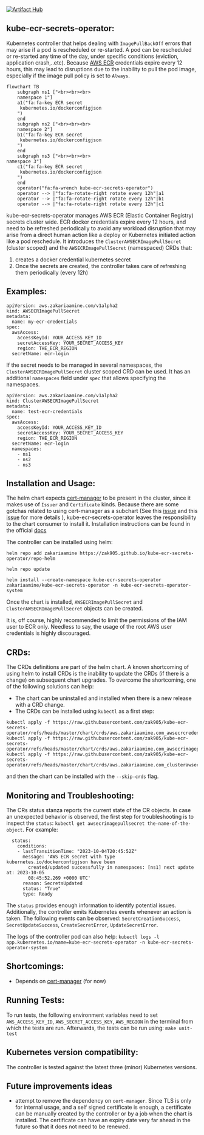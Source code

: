 [![Artifact Hub](https://img.shields.io/endpoint?url=https://artifacthub.io/badge/repository/kube-ecr-secrets-operator)](https://artifacthub.io/packages/search?repo=kube-ecr-secrets-operator)

## kube-ecr-secrets-operator:

Kubernetes controller that helps dealing with `ImagePullBackOff` errors that may arise if a pod is rescheduled or re-started. A pod can be rescheduled or re-started any time of the day, under specific conditions (eviction, application crash,..etc). Because [AWS ECR](https://aws.amazon.com/ecr/) credentials expire every 12 hours, this may lead to disruptions due to the inability to pull the pod image, especially if the image pull policy is set to `Always`. 


```mermaid
flowchart TB
    subgraph ns1 ["<br><br><br>
    namespace 1"]
    a1("fa:fa-key ECR secret
     kubernetes.io/dockerconfigjson
    ")
    end
    subgraph ns2 ["<br><br><br>
    namespace 2"]
    b1("fa:fa-key ECR secret
     kubernetes.io/dockerconfigjson
    ")
    end
    subgraph ns3 ["<br><br><br>
namespace 3"]
    c1("fa:fa-key ECR secret 
     kubernetes.io/dockerconfigjson
    ")
    end
    operator("fa:fa-wrench kube-ecr-secrets-operator")
    operator --> |"fa:fa-rotate-right rotate every 12h"|a1
    operator --> |"fa:fa-rotate-right rotate every 12h"|b1
    operator --> |"fa:fa-rotate-right rotate every 12h"|c1
```

kube-ecr-secrets-operator manages AWS ECR (Elastic Container Registry) secrets cluster wide. ECR docker credentials expire every 12 hours, and need to be refreshed periodically to avoid any workload disruption that may arise from a direct human action like a deploy or Kubernetes initiated action like a pod reschedule. It introduces the `ClusterAWSECRImagePullSecret` (cluster scoped) and the `AWSECRImagePullSecret` (namespaced) CRDs that:

1. creates a docker credential kubernetes secret
2. Once the secrets are created, the controller takes care of refreshing them periodically (every 12h)

## Examples:

```
apiVersion: aws.zakariaamine.com/v1alpha2
kind: AWSECRImagePullSecret
metadata:
  name: my-ecr-credentials
spec:
  awsAccess:
    accessKeyId: YOUR_ACCESS_KEY_ID
    secretAccessKey: YOUR_SECRET_ACCESS_KEY
    region: THE_ECR_REGION
  secretName: ecr-login
```

If the secret needs to be managed in several namespaces, the `ClusterAWSECRImagePullSecret` cluster scoped CRD can be used. It has an additional `namespaces` field under `spec` that allows specifying the namespaces.

```
apiVersion: aws.zakariaamine.com/v1alpha2
kind: ClusterAWSECRImagePullSecret
metadata:
  name: test-ecr-credentials
spec:
  awsAccess:
    accessKeyId: YOUR_ACCESS_KEY_ID
    secretAccessKey: YOUR_SECRET_ACCESS_KEY
    region: THE_ECR_REGION
  secretName: ecr-login
  namespaces:
    - ns1
    - ns2
    - ns3
```

## Installation and Usage:

The helm chart expects [cert-manager](https://github.com/cert-manager/cert-manager) to be present in the cluster, since it makes use of `Issuer` and `Certificate` kinds. Because there are some gotchas related to using cert-manager as a subchart (See this [issue](https://github.com/cert-manager/cert-manager/issues/3246) and this [issue](https://github.com/cert-manager/cert-manager/issues/3116) for more details ), kube-ecr-secrets-operator leaves the responsibility to the chart consumer to install it. Installation instructions can be found in the official [docs](https://cert-manager.io/docs/installation/helm/)

The controller can be installed using helm:

```
helm repo add zakariaamine https://zak905.github.io/kube-ecr-secrets-operator/repo-helm

helm repo update 

helm install --create-namespace kube-ecr-secrets-operator zakariaamine/kube-ecr-secrets-operator -n kube-ecr-secrets-operator-system

```

Once the chart is installed, `AWSECRImagePullSecret` and `ClusterAWSECRImagePullSecret` objects can be created.

It is, off course, highly recommended to limit the permissions of the IAM user to ECR only. Needless to say, the usage of the root AWS user credentials is highly discouraged.

## CRDs:

The CRDs definitions are part of the helm chart. A known shortcoming of using helm to install CRDs is the inability to update the CRDs (if there is a change) on subsequent chart upgrades. To overcome the shortcoming, one of the following solutions can help:
* The chart can be uninstalled and installed when there is a new release with a CRD change.
* The CRDs can be installed using `kubectl` as a first step:
  
``` 
kubectl apply -f https://raw.githubusercontent.com/zak905/kube-ecr-secrets-operator/refs/heads/master/chart/crds/aws.zakariaamine.com_awsecrcredentials.yaml
kubectl apply -f https://raw.githubusercontent.com/zak905/kube-ecr-secrets-operator/refs/heads/master/chart/crds/aws.zakariaamine.com_awsecrimagepullsecrets.yaml
kubectl apply -f https://raw.githubusercontent.com/zak905/kube-ecr-secrets-operator/refs/heads/master/chart/crds/aws.zakariaamine.com_clusterawsecrimagepullsecrets.yaml
```

and then the chart can be installed with the `--skip-crds` flag.

## Monitoring and Troubleshooting:

The CRs status stanza reports the current state of the CR objects. In case an unexpected behavior is observed, the first step for troubleshooting is to inspect the `status`: `kubectl get awsecrimagepullsecret the-name-of-the-object`. For example:

```
  status:
    conditions:
    - lastTransitionTime: "2023-10-04T20:45:52Z"
      message: 'AWS ECR secret with type kubernetes.io/dockerconfigjson have been
        created/updated successfully in namespaces: [ns1] next update at: 2023-10-05
        08:45:52.269 +0000 UTC'
      reason: SecretsUpdated
      status: "True"
      type: Ready

```

The `status`  provides enough information to identify potential issues. Additionally, the controller emits Kubernetes events whenever an action is taken. The following events can be observed: `SecretCreationSuccess`, `SecretUpdateSuccess`, `CreateSecretError`, `UpdateSecretError`.

The logs of the controller pod can also help: `kubectl logs -l app.kubernetes.io/name=kube-ecr-secrets-operator -n kube-ecr-secrets-operator-system `

## Shortcomings:

* Depends on [cert-manager](https://github.com/cert-manager/cert-manager) (for now)

## Running Tests:

To run tests, the following environment variables need to set `AWS_ACCESS_KEY_ID`, `AWS_SECRET_ACCESS_KEY`, `AWS_REGION` in the terminal from which the tests are run. Afterwards, the tests can be run using: `make unit-test`

## Kubernetes version compatibility:

The controller is tested against the latest three (minor) Kubernetes versions. 
  
## Future improvements ideas

* attempt to remove the dependency on `cert-manager`. Since TLS is only for internal usage, and a self signed certificate is enough, a certificate can be manually created by the controller or by a job when the chart is installed. The certificate can have an expiry date very far ahead in the future so that it does not need to be renewed.